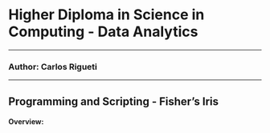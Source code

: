 # Higher Diploma in Science in Computing - Data Analytics
***
### Author: Carlos Rigueti
***

## Programming and Scripting - Fisher’s Iris


#### Overview: 